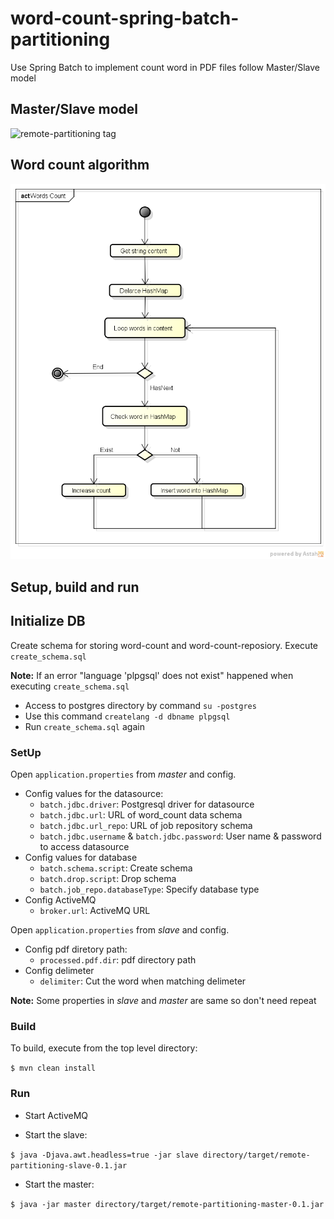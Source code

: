 # word-count-spring-batch-partitioning
Use Spring Batch to implement count word in PDF files follow Master/Slave model
## Master/Slave model
![remote-partitioning tag](http://docs.spring.io/spring-batch/reference/htmlsingle/images/remote-partitioning.png)
## Word count algorithm

![alt tag](WordsCount.png)

## Setup, build and run

## Initialize DB

Create schema for storing word-count and word-count-reposiory. Execute `create_schema.sql`

**Note:** If an error "language 'plpgsql' does not exist" happened when executing `create_schema.sql` 
  + Access to postgres directory by command `su -postgres`
  + Use this command `createlang -d dbname plpgsql`
  + Run `create_schema.sql` again

### SetUp

Open `application.properties` from *master* and config.

+ Config values for the datasource:
  + `batch.jdbc.driver`: Postgresql driver for datasource
  + `batch.jdbc.url`: URL of word_count data schema
  + `batch.jdbc.url_repo`: URL of job repository schema
  + `batch.jdbc.username` & `batch.jdbc.password`: User name & password to access datasource
+ Config values for database
  + `batch.schema.script`: Create schema
  + `batch.drop.script`: Drop schema
  + `batch.job_repo.databaseType`: Specify database type
+ Config ActiveMQ
  + `broker.url`: ActiveMQ URL

Open `application.properties` from *slave* and config.

+ Config pdf diretory path:
  + `processed.pdf.dir`: pdf directory path
+ Config delimeter
  + `delimiter`: Cut the word when matching delimeter

**Note:** Some properties in *slave* and *master* are same so don't need repeat
### Build

To build, execute from the top level directory:

`$ mvn clean install`

### Run

+ Start ActiveMQ

+ Start the slave:

`$ java -Djava.awt.headless=true -jar slave directory/target/remote-partitioning-slave-0.1.jar`

+ Start the master:

`$ java -jar master directory/target/remote-partitioning-master-0.1.jar`



